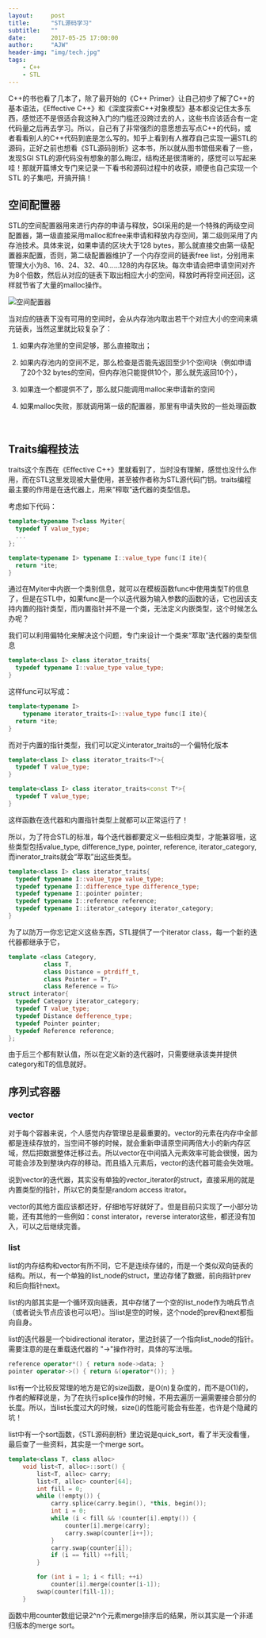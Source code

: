 ```yaml
---
layout:     post
title:      "STL源码学习"
subtitle:   ""
date:       2017-05-25 17:00:00
author:     "AJW"
header-img: "img/tech.jpg"
tags:
    - C++
    - STL
---
```


C++的书也看了几本了，除了最开始的《C++ Primer》让自己初步了解了C++的基本语法，《Effective C++》和《深度探索C++对象模型》基本都没记住太多东西，感觉还不是很适合我这种入门的门槛还没跨过去的人，这些书应该适合有一定代码量之后再去学习。所以，自己有了非常强烈的意愿想去写点C++的代码，或者看看别人的C++代码到底是怎么写的。知乎上看到有人推荐自己实现一遍STL的源码，正好之前也想看《STL源码剖析》这本书，所以就从图书馆借来看了一些，发现SGI STL的源代码没有想象的那么晦涩，结构还是很清晰的，感觉可以写起来哇！那就开篇博文专门来记录一下看书和源码过程中的收获，顺便也自己实现一个STL 的子集吧，开搞开搞！

## 空间配置器

STL的空间配置器用来进行内存的申请与释放，SGI采用的是一个特殊的两级空间配置器，第一级直接采用malloc和free来申请和释放内存空间，第二级则采用了内存池技术。具体来说，如果申请的区块大于128 bytes，那么就直接交由第一级配置器来配置，否则，第二级配置器维护了一个内存空间的链表free list，分别用来管理大小为8、16、24、32、40……128的内存区块。每次申请会把申请空间对齐为8个倍数，然后从对应的链表下取出相应大小的空间，释放时再将空间还回，这样就节省了大量的malloc操作。

![空间配置器](/img/in-post/STL/free_list.PNG)

当对应的链表下没有可用的空间时，会从内存池内取出若干个对应大小的空间来填充链表，当然这里就比较复杂了：

1. 如果内存池里的空间足够，那么直接取出；

2. 如果内存池内的空间不足，那么检查是否能先返回至少1个空间块（例如申请了20个32 bytes的空间，但内存池只能提供10个，那么就先返回10个），

3. 如果连一个都提供不了，那么就只能调用malloc来申请新的空间

4. 如果malloc失败，那就调用第一级的配置器，那里有申请失败的一些处理函数

   ​



## Traits编程技法

traits这个东西在《Effective C++》里就看到了，当时没有理解，感觉也没什么作用，而在STL这里发现被大量使用，甚至被作者称为STL源代码门钥。traits编程最主要的作用是在迭代器上，用来“榨取”迭代器的类型信息。

考虑如下代码：

```c++
template<typename T>class Myiter{
  typedef T value_type;
  ...
};

template<typename I> typename I::value_type func(I ite){
  return *ite;
}
```

通过在Myiter中内嵌一个类别信息，就可以在模板函数func中使用类型T的信息了，但是在STL中，如果func是一个以迭代器为输入参数的函数的话，它也因该支持内置的指针类型，而内置指针并不是一个类，无法定义内嵌类型，这个时候怎么办呢？

我们可以利用偏特化来解决这个问题，专门来设计一个类来“萃取”迭代器的类型信息

```c++
template<class I> class iterator_traits{
  typedef typename I::value_type value_type;
}
```

这样func可以写成：

```c++
template<typename I> 
	typename iterator_traits<I>::value_type func(I ite){
  return *ite;
}
```

而对于内置的指针类型，我们可以定义interator_traits的一个偏特化版本

```c++
template<class I> class iterator_traits<T*>{
  typedef T value_type;
}

template<class I> class iterator_traits<const T*>{
  typedef T value_type;
}
```

这样函数在迭代器和内置指针类型上就都可以正常运行了！

所以，为了符合STL的标准，每个迭代器都要定义一些相应类型，才能兼容哦，这些类型包括value_type, difference_type, pointer, reference, iterator_category, 而inerator_traits就会“萃取”出这些类型。

```C++
template<class I> class iterator_traits{
  typedef typename I::value_type value_type;
  typedef typename I::difference_type difference_type;
  typedef typename I::pointer pointer;
  typedef typename I::reference reference;
  typedef typename I::iterator_category iterator_category;
}
```

为了以防万一你忘记定义这些东西，STL提供了一个iterator class，每一个新的迭代器都继承于它，

```C++
template <class Category,
		  class T,
		  class Distance = ptrdiff_t,
		  class Pointer = T*,
		  class Reference = T&>
struct interator{
  typedef Category iterator_category;
  typedef T value_type;
  typedef Distance defference_type;
  typedef Pointer pointer;
  typedef Reference reference;
};
```

由于后三个都有默认值，所以在定义新的迭代器时，只需要继承该类并提供category和T的信息就好。

## 序列式容器

### vector

对于每个容器来说，个人感觉内存管理总是最重要的。vector的元素在内存中全部都是连续存放的，当空间不够的时候，就会重新申请原空间两倍大小的新内存区域，然后把数据整体迁移过去。所以vector在中间插入元素效率可能会很慢，因为可能会涉及到整块内存的移动。而且插入元素后，vector的迭代器可能会失效哦。

说到vector的迭代器，其实没有单独的vector_iterator的struct，直接采用的就是内置类型的指针，所以它的类型是random access itrator。

vector的其他方面应该都还好，仔细地写好就好了。但是目前只实现了一小部分功能，还有其他的一些例如：const interator，reverse interator这些，都还没有加入，可以之后继续完善。

### list

list的内存结构和vector有所不同，它不是连续存储的，而是一个类似双向链表的结构。所以，有一个单独的list_node的struct，里边存储了数据，前向指针prev和后向指针next。

list的内部其实是一个循环双向链表，其中存储了一个空的list_node作为哨兵节点（或者说头节点应该也可以吧）。当list是空的时候，这个node的prev和next都指向自身。

list的迭代器是一个bidirectional iterator，里边封装了一个指向list_node的指针。需要注意的是在重载迭代器的 "->"操作符时，具体的写法哦。

```C++
reference operator*() { return node->data; }
pointer operator->() { return &(operator*()); }
```

list有一个比较反常理的地方是它的size函数，是O(n)复杂度的，而不是O(1)的，作者的解释说是，为了在执行splice操作的时候，不用去遍历一遍需要接合部分的长度。所以，当list长度过大的时候，size()的性能可能会有些差，也许是个隐藏的坑！

list中有一个sort函数，《STL源码剖析》里边说是quick_sort，看了半天没看懂，最后查了一些资料，其实是一个merge sort。

```C++
template<class T, class alloc>
	void list<T, alloc>::sort() {
		list<T, alloc> carry;
		list<T, alloc> counter[64];
		int fill = 0;
		while (!empty()) {
			carry.splice(carry.begin(), *this, begin());
			int i = 0;
			while (i < fill && !counter[i].empty()) {
				counter[i].merge(carry);
				carry.swap(counter[i++]);
			}
			carry.swap(counter[i]);
			if (i == fill) ++fill;
		}

		for (int i = 1; i < fill; ++i)
			counter[i].merge(counter[i-1]);
		swap(counter[fill-1]);
	}
```

函数中用counter数组记录2^n个元素merge排序后的结果，所以其实是一个非递归版本的merge sort。